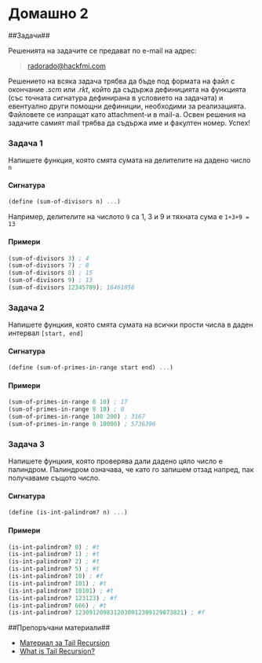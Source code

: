 Домашно 2
===========

##Задачи##

Решенията на задачите се предават по e-mail на адрес:

> radorado@hackfmi.com

Решението на всяка задача трябва да бъде под формата на файл с окончание *.scm* или *.rkt*, който да съдържа дефиницията на функцията (със точната сигнатура дефинирана в условието на задачата) и евентуално други помощни дефиниции, необходими за реализацията. Файловете се изпращат като attachment-и в mail-a. Освен решения на задачите самият mail трябва да съдържа име и факултен номер. Успех!

### Задача 1 ###

Напишете функция, която смята сумата на делителите на дадено число ```n```

#### Сигнатура ####

```scheme
(define (sum-of-divisors n) ...)
```

Например, делителите на числото ```9``` са 1, 3 и 9 и тяхната сума е ```1+3+9 = 13```

#### Примери ####

```scheme
(sum-of-divisors 3) ; 4
(sum-of-divisors 7) ; 8
(sum-of-divisors 8) ; 15
(sum-of-divisors 9) ; 13
(sum-of-divisors 12345789); 16461056 
```

### Задача 2 ###

Напишете фунцкия, която смята сумата на всички прости числа в даден интервал ```[start, end]```

#### Сигнатура ####

```scheme
(define (sum-of-primes-in-range start end) ...)
```

#### Примери ####

```scheme
(sum-of-primes-in-range 0 10) ; 17
(sum-of-primes-in-range 8 10) ; 0
(sum-of-primes-in-range 100 200) ; 3167
(sum-of-primes-in-range 0 10000) ; 5736396
```

### Задача 3 ###

Напишете фунцкия, която проверява дали дадено цяло число е палиндром.
Палиндром означава, че като го запишем отзад напред, пак получаваме същото число.

#### Сигнатура ####

```scheme
(define (is-int-palindrom? n) ...)
```

#### Примери ####

```scheme
(is-int-palindrom? 0) ; #t
(is-int-palindrom? 1) ; #t
(is-int-palindrom? 2) ; #t
(is-int-palindrom? 5) ; #t
(is-int-palindrom? 10) ; #f
(is-int-palindrom? 101) ; #t
(is-int-palindrom? 10101) ; #t
(is-int-palindrom? 123123) ; #f 
(is-int-palindrom? 666) ; #t
(is-int-palindrom? 1230912098312030912309129873821) ; #f
```

##Препоръчани материали##
* [Материал за Tail Recursion](http://blogs.msdn.com/b/ashleyf/archive/2010/02/06/recursion-is-the-new-iteration.aspx)
* [What is Tail Recursion?](http://stackoverflow.com/questions/33923/what-is-tail-recursion)